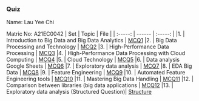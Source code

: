 ### Quiz

Name: Lau Yee Chi

Matric No: A21EC0042
| Set | Topic | File |
| :-----: |  ------ | :-----: | 
|1. | Introduction to Big Data and Big Data Analytics | [MCQ1](mcq1.md)
|2. | Big Data Processing and Technology | [MCQ2](mcq2.md)
|3. | High-Performance Data Processing | [MCQ3](mcq3.md)
|4. | High-Performance Data Processing with Cloud Computing | [MCQ4](mcq4.md)
|5. | Cloud Technology | [MCQ5](mcq5.md)
|6. | Data analysis Google Sheets | [MCQ6](mcq6.md)
|7. | Exploratory data analysis | [MCQ7](mcq7.md)
|8. | EDA Big Data | [MCQ8](mcq8.md)
|9. | Feature Engineering | [MCQ9](mcq9.md)
|10. | Automated Feature Engineering tools | [MCQ10](mcq10.md)
|11. | Mastering Big Data Handling | [MCQ11](mcq11.md)
|12. | Comparison between libraries (big data applications | [MCQ12](mcq12.md)
|13. | Exploratory data analysis (Structured Question)| [Structure](structure.md)
